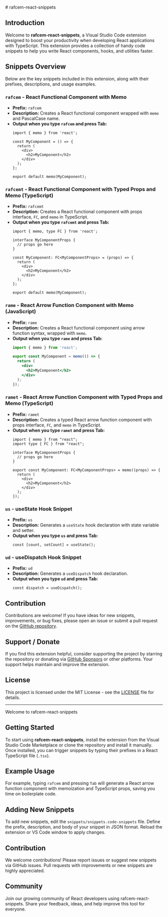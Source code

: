 <file name=0 path=/Users/muhammadsodiqmuhammadjonov/Documents/programming/Small-Projects/racfem-react-snippets/README.md># rafcem-react-snippets

## Introduction

Welcome to **rafcem-react-snippets**, a Visual Studio Code extension designed to boost your productivity when developing React applications with TypeScript. This extension provides a collection of handy code snippets to help you write React components, hooks, and utilities faster.

## Snippets Overview

Below are the key snippets included in this extension, along with their prefixes, descriptions, and usage examples.

### `rafcem` - React Functional Component with Memo

- **Prefix:** `rafcem`
- **Description:** Creates a React functional component wrapped with `memo` and PascalCase name.
- **Output when you type `rafcem` and press Tab:**
  ```tsx
  import { memo } from 'react';

  const MyComponent = () => {
    return (
      <div>
        <h2>MyComponent</h2>
      </div>
    );
  };

  export default memo(MyComponent);
  ```

### `rafcemt` - React Functional Component with Typed Props and Memo (TypeScript)

- **Prefix:** `rafcemt`
- **Description:** Creates a React functional component with props interface, `FC`, and `memo` in TypeScript.
- **Output when you type `rafcemt` and press Tab:**
  ```tsx
  import { memo, type FC } from 'react';

  interface MyComponentProps {
    // props go here
  }

  const MyComponent: FC<MyComponentProps> = (props) => {
    return (
      <div>
        <h2>MyComponent</h2>
      </div>
    );
  };

  export default memo(MyComponent);
  ```

### `rame` - React Arrow Function Component with Memo (JavaScript)

- **Prefix:** `rame`
- **Description:** Creates a React functional component using arrow function syntax, wrapped with `memo`.
- **Output when you type `rame` and press Tab:**
  ```jsx
  import { memo } from 'react';

  export const MyComponent = memo(() => {
    return (
      <div>
        <h2>MyComponent</h2>
      </div>
    );
  });
  ```

### `ramet` - React Arrow Function Component with Typed Props and Memo (TypeScript)

- **Prefix:** `ramet`
- **Description:** Creates a typed React arrow function component with props interface, `FC`, and `memo` in TypeScript.
- **Output when you type `ramet` and press Tab:**
  ```tsx
  import { memo } from "react";
  import type { FC } from "react";

  interface MyComponentProps {
    // props go here
  }

  export const MyComponent: FC<MyComponentProps> = memo((props) => {
    return (
      <div>
        <h2>MyComponent</h2>
      </div>
    );
  });

  ```

### `us` - useState Hook Snippet

- **Prefix:** `us`
- **Description:** Generates a `useState` hook declaration with state variable and setter.
- **Output when you type `us` and press Tab:**
  ```tsx
  const [count, setCount] = useState();
  ```

### `ud` - useDispatch Hook Snippet

- **Prefix:** `ud`
- **Description:** Generates a `useDispatch` hook declaration.
- **Output when you type `ud` and press Tab:**
  ```tsx
  const dispatch = useDispatch();
  ```

## Contribution

Contributions are welcome! If you have ideas for new snippets, improvements, or bug fixes, please open an issue or submit a pull request on the [GitHub repository](https://github.com/your-repo/rafcem-react-snippets).

## Support / Donate

If you find this extension helpful, consider supporting the project by starring the repository or donating via [GitHub Sponsors](https://github.com/sponsors/your-profile) or other platforms. Your support helps maintain and improve the extension.

## License

This project is licensed under the MIT License - see the [LICENSE](LICENSE) file for details.

---

Welcome to rafcem-react-snippets

## Getting Started

To start using **rafcem-react-snippets**, install the extension from the Visual Studio Code Marketplace or clone the repository and install it manually. Once installed, you can trigger snippets by typing their prefixes in a React TypeScript file (`.tsx`).

## Example Usage

For example, typing `rafcem` and pressing `Tab` will generate a React arrow function component with memoization and TypeScript props, saving you time on boilerplate code.

## Adding New Snippets

To add new snippets, edit the `snippets/snippets.code-snippets` file. Define the prefix, description, and body of your snippet in JSON format. Reload the extension or VS Code window to apply changes.

## Contribution

We welcome contributions! Please report issues or suggest new snippets via GitHub issues. Pull requests with improvements or new snippets are highly appreciated.

## Community

Join our growing community of React developers using rafcem-react-snippets. Share your feedback, ideas, and help improve this tool for everyone.
</file>
